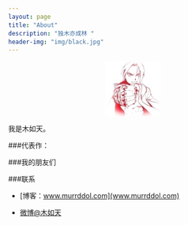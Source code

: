 ```yaml
---
layout: page
title: "About"
description: "独木亦成林 "
header-img: "img/black.jpg"
---
```



<center>
    <p><img src="https://github.com/MurrddoL/MurrddoL.GitHub.io/raw/master/img/murrddol.jpg" align="center"></p>
</center>

我是木如天。


###代表作：



###我的朋友们


###联系

- [博客：www.murrddol.com](www.murrddol.com)

- [微博@木如天](http://weibo.com/xirutia)
